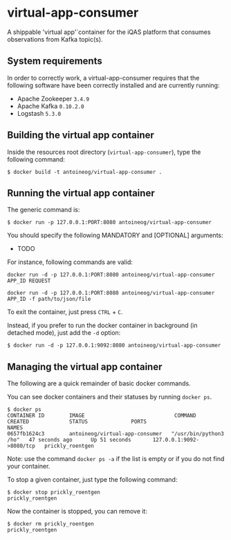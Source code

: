 # virtual-app-consumer
A shippable 'virtual app'`container for the iQAS platform that consumes observations from Kafka topic(s).

## System requirements

In order to correctly work, a virtual-app-consumer requires that the following software have been correctly installed and are currently running:
* Apache Zookeeper `3.4.9`
* Apache Kafka `0.10.2.0`
* Logstash `5.3.0`

## Building the virtual app container
Inside the resources root directory (`virtual-app-consumer`), type the following command:
```
$ docker build -t antoineog/virtual-app-consumer .
```

## Running the virtual app container
The generic command is:
```
$ docker run -p 127.0.0.1:PORT:8080 antoineog/virtual-app-consumer
```

You should specify the following MANDATORY and [OPTIONAL] arguments:

* TODO

For instance, following commands are valid:
```
docker run -d -p 127.0.0.1:PORT:8080 antoineog/virtual-app-consumer APP_ID REQUEST 
```

```
docker run -d -p 127.0.0.1:PORT:8080 antoineog/virtual-app-consumer APP_ID -f path/to/json/file 
```

To exit the container, just press `CTRL` + `C`.

Instead, if you prefer to run the docker container in background (in detached mode), just add the `-d` option:
```
$ docker run -d -p 127.0.0.1:9092:8080 antoineog/virtual-app-consumer
```

## Managing the virtual app container

The following are a quick remainder of basic docker commands.

You can see docker containers and their statuses by running `docker ps`. 
```
$ docker ps
CONTAINER ID        IMAGE                             COMMAND                  CREATED             STATUS              PORTS                      NAMES
0657fb1624c3        antoineog/virtual-app-consumer   "/usr/bin/python3 /ho"   47 seconds ago      Up 51 seconds       127.0.0.1:9092->8080/tcp   prickly_roentgen
```
Note: use the command `docker ps -a` if the list is empty or if you do not find your container.

To stop a given container, just type the following command:
```
$ docker stop prickly_roentgen
prickly_roentgen
```

Now the container is stopped, you can remove it:
```
$ docker rm prickly_roentgen
prickly_roentgen
```
